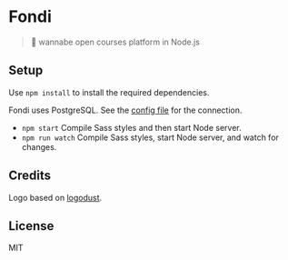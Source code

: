 # Fondi

> :lollipop: wannabe open courses platform in Node.js

## Setup

Use `npm install` to install the required dependencies.

Fondi uses PostgreSQL. See the [config file](config/default.yml) for the connection.

* `npm start` Compile Sass styles and then start Node server.
* `npm run watch` Compile Sass styles, start Node server, and watch for changes.

## Credits

Logo based on [logodust](http://www.logodust.com/).

## License

MIT
